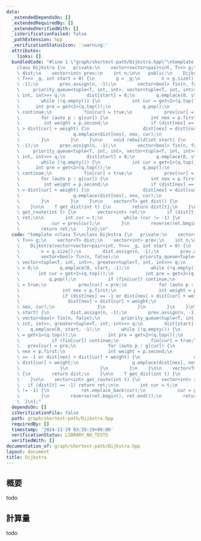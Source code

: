 ```yaml
---
data:
  _extendedDependsOn: []
  _extendedRequiredBy: []
  _extendedVerifiedWith: []
  _isVerificationFailed: false
  _pathExtension: hpp
  _verificationStatusIcon: ':warning:'
  attributes:
    links: []
  bundledCode: "#line 1 \"graph/shortest-path/Dijkstra.hpp\"\ntemplate <class T>\n\
    class Dijkstra {\n   private:\n    vector<vector<pair<int, T>>> g;\n    vector<T>\
    \ dist;\n    vector<int> prev;\n    int n;\n\n   public:\n    Dijkstra(vector<vector<pair<int,\
    \ T>>> _g, int start = 0) {\n        g = _g;\n        n = g.size();\n        dist.assign(n,\
    \ -1);\n        prev.assign(n, -1);\n        vector<bool> fin(n, false);\n   \
    \     priority_queue<tuple<T, int, int>, vector<tuple<T, int, int>>, greater<tuple<T,\
    \ int, int>>> q;\n        dist[start] = 0;\n        q.emplace(0, start, -1);\n\
    \        while (!q.empty()) {\n            int cur = get<1>(q.top());\n      \
    \      int pre = get<2>(q.top());\n            q.pop();\n            if (fin[cur])\
    \ continue;\n            fin[cur] = true;\n            prev[cur] = pre;\n    \
    \        for (auto p : g[cur]) {\n                int nex = p.first;\n       \
    \         int weight = p.second;\n                if (dist[nex] == -1 or dist[nex]\
    \ > dist[cur] + weight) {\n                    dist[nex] = dist[cur] + weight;\n\
    \                    q.emplace(dist[nex], nex, cur);\n                }\n    \
    \        }\n        }\n    }\n\n    void rebuild(int start) {\n        dist.assign(n,\
    \ -1);\n        prev.assign(n, -1);\n        vector<bool> fin(n, false);\n   \
    \     priority_queue<tuple<T, int, int>, vector<tuple<T, int, int>>, greater<tuple<T,\
    \ int, int>>> q;\n        dist[start] = 0;\n        q.emplace(0, start, -1);\n\
    \        while (!q.empty()) {\n            int cur = get<1>(q.top());\n      \
    \      int pre = get<2>(q.top());\n            q.pop();\n            if (fin[cur])\
    \ continue;\n            fin[cur] = true;\n            prev[cur] = pre;\n    \
    \        for (auto p : g[cur]) {\n                int nex = p.first;\n       \
    \         int weight = p.second;\n                if (dist[nex] == -1 or dist[nex]\
    \ > dist[cur] + weight) {\n                    dist[nex] = dist[cur] + weight;\n\
    \                    q.emplace(dist[nex], nex, cur);\n                }\n    \
    \        }\n        }\n    }\n\n    vector<T> get_dist() {\n        return dist;\n\
    \    }\n\n    T get_dist(int t) {\n        return dist[t];\n    }\n\n    vector<int>\
    \ get_route(int t) {\n        vector<int> ret;\n        if (dist[t] == -1) return\
    \ ret;\n\n        int cur = t;\n        while (cur != -1) {\n            ret.emplace_back(cur);\n\
    \            cur = prev[cur];\n        }\n        reverse(ret.begin(), ret.end());\n\
    \        return ret;\n    }\n};\n"
  code: "template <class T>\nclass Dijkstra {\n   private:\n    vector<vector<pair<int,\
    \ T>>> g;\n    vector<T> dist;\n    vector<int> prev;\n    int n;\n\n   public:\n\
    \    Dijkstra(vector<vector<pair<int, T>>> _g, int start = 0) {\n        g = _g;\n\
    \        n = g.size();\n        dist.assign(n, -1);\n        prev.assign(n, -1);\n\
    \        vector<bool> fin(n, false);\n        priority_queue<tuple<T, int, int>,\
    \ vector<tuple<T, int, int>>, greater<tuple<T, int, int>>> q;\n        dist[start]\
    \ = 0;\n        q.emplace(0, start, -1);\n        while (!q.empty()) {\n     \
    \       int cur = get<1>(q.top());\n            int pre = get<2>(q.top());\n \
    \           q.pop();\n            if (fin[cur]) continue;\n            fin[cur]\
    \ = true;\n            prev[cur] = pre;\n            for (auto p : g[cur]) {\n\
    \                int nex = p.first;\n                int weight = p.second;\n\
    \                if (dist[nex] == -1 or dist[nex] > dist[cur] + weight) {\n  \
    \                  dist[nex] = dist[cur] + weight;\n                    q.emplace(dist[nex],\
    \ nex, cur);\n                }\n            }\n        }\n    }\n\n    void rebuild(int\
    \ start) {\n        dist.assign(n, -1);\n        prev.assign(n, -1);\n       \
    \ vector<bool> fin(n, false);\n        priority_queue<tuple<T, int, int>, vector<tuple<T,\
    \ int, int>>, greater<tuple<T, int, int>>> q;\n        dist[start] = 0;\n    \
    \    q.emplace(0, start, -1);\n        while (!q.empty()) {\n            int cur\
    \ = get<1>(q.top());\n            int pre = get<2>(q.top());\n            q.pop();\n\
    \            if (fin[cur]) continue;\n            fin[cur] = true;\n         \
    \   prev[cur] = pre;\n            for (auto p : g[cur]) {\n                int\
    \ nex = p.first;\n                int weight = p.second;\n                if (dist[nex]\
    \ == -1 or dist[nex] > dist[cur] + weight) {\n                    dist[nex] =\
    \ dist[cur] + weight;\n                    q.emplace(dist[nex], nex, cur);\n \
    \               }\n            }\n        }\n    }\n\n    vector<T> get_dist()\
    \ {\n        return dist;\n    }\n\n    T get_dist(int t) {\n        return dist[t];\n\
    \    }\n\n    vector<int> get_route(int t) {\n        vector<int> ret;\n     \
    \   if (dist[t] == -1) return ret;\n\n        int cur = t;\n        while (cur\
    \ != -1) {\n            ret.emplace_back(cur);\n            cur = prev[cur];\n\
    \        }\n        reverse(ret.begin(), ret.end());\n        return ret;\n  \
    \  }\n};"
  dependsOn: []
  isVerificationFile: false
  path: graph/shortest-path/Dijkstra.hpp
  requiredBy: []
  timestamp: '2024-11-29 03:35:19+09:00'
  verificationStatus: LIBRARY_NO_TESTS
  verifiedWith: []
documentation_of: graph/shortest-path/Dijkstra.hpp
layout: document
title: Dijkstra
---
```


## 概要

todo

## 計算量
todo